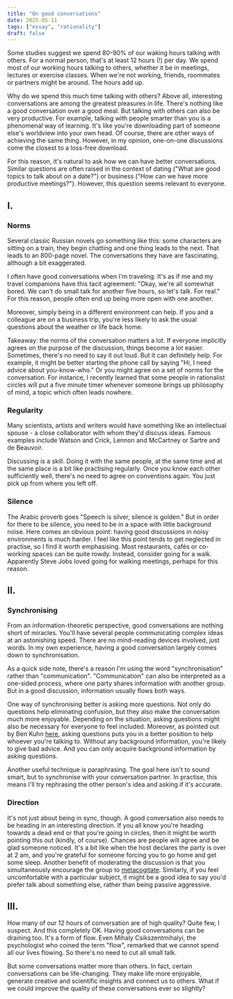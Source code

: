 ```yaml
---
title: "On good conversations"
date: 2025-05-11
tags: ["essay", "rationality"]
draft: false
---
```


Some studies suggest we spend 80-90% of our waking hours talking with others. For a normal person, that's at least 12 hours (!) per day. We spend most of our working hours talking to others, whether it be in meetings, lectures or exercise classes. When we're not working, friends, roommates or partners might be around. The hours add up.

Why do we spend this much time talking with others? Above all, interesting conversations are among the greatest pleasures in life. There's nothing like a good conversation over a good meal. But talking with others can also be very productive. For example, talking with people smarter than you is a phenomenal way of learning. It's like you're downloading part of someone else's worldview into your own head. Of course, there are other ways of achieving the same thing. However, in my opinion, one-on-one discussions come the closest to a loss-free download.

For this reason, it's natural to ask how we can have better conversations. Similar questions are often raised in the context of dating ("What are good topics to talk about on a date?") or business ("How can we have more productive meetings?"). However, this question seems relevant to everyone.

## I.

### Norms
Several classic Russian novels go something like this: some characters are sitting on a train, they begin chatting and one thing leads to the next. That leads to an 800-page novel. The conversations they have are fascinating, although a bit exaggerated.

I often have good conversations when I'm traveling. It's as if me and my travel companions have this tacit agreement: "Okay, we're all somewhat bored. We can't do small talk for another five hours, so let's talk. For real." For this reason, people often end up being more open with one another.

Moreover, simply being in a different environment can help. If you and a colleague are on a business trip, you're less likely to ask the usual questions about the weather or life back home.

Takeaway: the norms of the conversation matters a lot. If everyone implicitly agrees on the purpose of the discussion, things become a lot easier. Sometimes, there's no need to say it out loud. But it can definitely help. For example, it might be better starting the phone call by saying "Hi, I need advice about you-know-who." Or you might agree on a set of norms for the conversation. For instance, I recently learned that some people in rationalist circles will put a five minute timer whenever someone brings up philosophy of mind, a topic which often leads nowhere.

### Regularity
Many scientists, artists and writers would have something like an intellectual spouse - a close collaborator with whom they'd discuss ideas. Famous examples include Watson and Crick, Lennon and McCartney or Sartre and de Beauvoir.

Discussing is a skill. Doing it with the same people, at the same time and at the same place is a bit like practising regularly. Once you know each other sufficiently well, there's no need to agree on conventions again. You just pick up from where you left off.

### Silence
The Arabic proverb goes "Speech is silver, silence is golden." But in order for there to be silence, you need to be in a space with little background noise. Here comes an obvious point: having good discussions in noisy environments is much harder. I feel like this point tends to get neglected in practise, so I find it worth emphasising. Most restaurants, cafés or co-working spaces can be quite rowdy. Instead, consider going for a walk. Apparently Steve Jobs loved going for walking meetings, perhaps for this reason.

## II.

### Synchronising
From an information-theoretic perspective, good conversations are nothing short of miracles. You'll have several people communicating complex ideas at an astonishing speed. There are no mind-reading devices involved, just words. In my own experience, having a good conversation largely comes down to synchronisation.

As a quick side note, there's a reason I'm using the word "synchronisation" rather than "communication". "Communication" can also be interpreted as a one-sided process, where one party shares information with another group. But in a good discussion, information usually flows both ways.

One way of synchronising better is asking more questions. Not only do questions help eliminating confusion, but they also make the conversation much more enjoyable. Depending on the situation, asking questions might also be necessary for everyone to feel included. Moreover, as pointed out by Ben Kuhn [here](https://www.benkuhn.net/listen/), asking questions puts you in a better position to help whoever you're talking to. Without any background information, you're likely to give bad advice. And you can only acquire background information by asking questions.

Another useful technique is paraphrasing. The goal here isn't to sound smart, but to synchronise with your conversation partner. In practise, this means I'll try rephrasing the other person's idea and asking if it's accurate.

### Direction
It's not just about being in sync, though. A good conversation also needs to be heading in an interesting direction. If you all know you're heading towards a dead end or that you're going in circles, then it might be worth pointing this out (kindly, of course). Chances are people will agree and be glad someone noticed. It's a bit like when the host declares the party is over at 2 am, and you're grateful for someone forcing you to go home and get some sleep. Another benefit of moderating the discussion is that you simultaneously encourage the group to [metacogitate](https://en.wikipedia.org/wiki/Metacognition). Similarly, if you feel uncomfortable with a particular subject, it might be a good idea to say you'd prefer talk about something else, rather than being passive aggressive.

## III.
How many of our 12 hours of conversation are of high quality? Quite few, I suspect. And this completely OK. Having good conversations can be draining too. It's a form of flow. Even Mihaly Csikszentmihalyi, the psychologist who coined the term "flow", remarked that we cannot spend all our lives flowing. So there's no need to cut all small talk.

But some conversations matter more than others. In fact, certain conversations can be life-changing. They make life more enjoyable, generate creative and scientific insights and connect us to others. What if we could improve the quality of these conversations ever so slightly?
